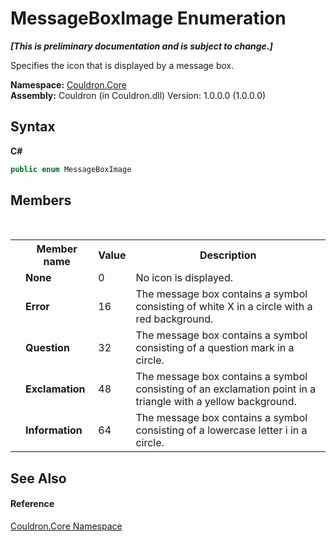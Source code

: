# MessageBoxImage Enumeration
 _**\[This is preliminary documentation and is subject to change.\]**_

Specifies the icon that is displayed by a message box.

**Namespace:**&nbsp;<a href="N_Couldron_Core">Couldron.Core</a><br />**Assembly:**&nbsp;Couldron (in Couldron.dll) Version: 1.0.0.0 (1.0.0.0)

## Syntax

**C#**<br />
``` C#
public enum MessageBoxImage
```


## Members
&nbsp;<table><tr><th></th><th>Member name</th><th>Value</th><th>Description</th></tr><tr><td /><td target="F:Couldron.Core.MessageBoxImage.None">**None**</td><td>0</td><td>No icon is displayed.</td></tr><tr><td /><td target="F:Couldron.Core.MessageBoxImage.Error">**Error**</td><td>16</td><td>The message box contains a symbol consisting of white X in a circle with a red background.</td></tr><tr><td /><td target="F:Couldron.Core.MessageBoxImage.Question">**Question**</td><td>32</td><td>The message box contains a symbol consisting of a question mark in a circle.</td></tr><tr><td /><td target="F:Couldron.Core.MessageBoxImage.Exclamation">**Exclamation**</td><td>48</td><td>The message box contains a symbol consisting of an exclamation point in a triangle with a yellow background.</td></tr><tr><td /><td target="F:Couldron.Core.MessageBoxImage.Information">**Information**</td><td>64</td><td>The message box contains a symbol consisting of a lowercase letter i in a circle.</td></tr></table>

## See Also


#### Reference
<a href="N_Couldron_Core">Couldron.Core Namespace</a><br />